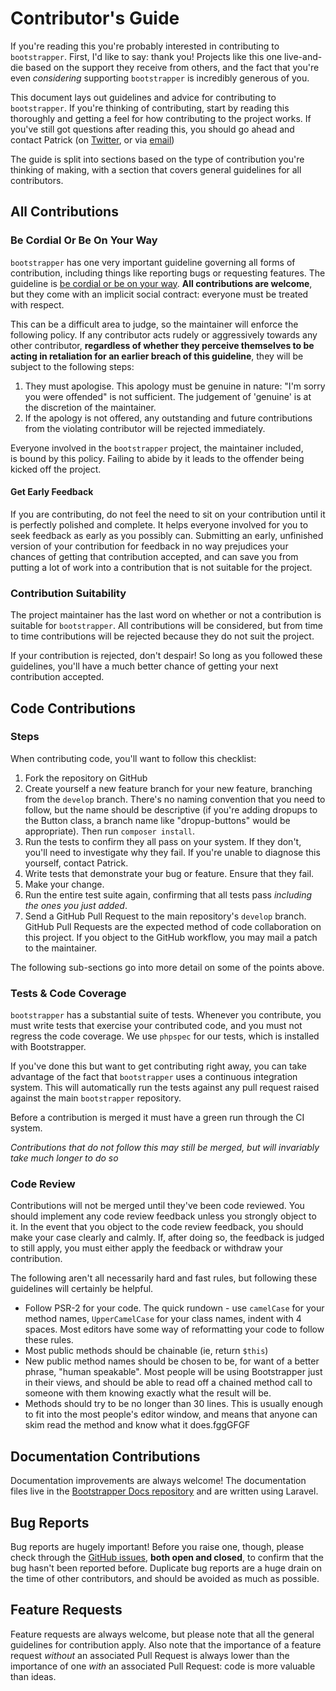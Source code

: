 Contributor's Guide
===================

If you're reading this you're probably interested in contributing to 
``bootstrapper``. First, I'd like to say: thank you! Projects like this one 
live-and-die based on the support they receive from others, and the fact that
you're even *considering* supporting ``bootstrapper`` is incredibly generous 
of you.

This document lays out guidelines and advice for contributing to 
``bootstrapper``. If you're thinking of contributing, start by reading this 
thoroughly and getting a feel for how contributing to the project works. If 
you've still got questions after reading this, you should go ahead and 
contact Patrick (on [Twitter](http://twitter.com/DrugCrazed), or via
[email](mailto:pjr0911025+github@googlemail.com))

The guide is split into sections based on the type of contribution you're
thinking of making, with a section that covers general guidelines for all
contributors.

All Contributions
-----------------

### Be Cordial Or Be On Your Way ###

``bootstrapper`` has one very important guideline governing all forms of 
contribution, including things like reporting bugs or requesting features. 
The guideline is [be cordial or be on your 
way](http://kennethreitz.org/be-cordial-or-be-on-your-way/). **All 
contributions are welcome**, but they come with an implicit social contract:
everyone must be treated with respect.

This can be a difficult area to judge, so the maintainer will enforce the
following policy. If any contributor acts rudely or aggressively towards any
other contributor, **regardless of whether they perceive themselves to be acting
in retaliation for an earlier breach of this guideline**, they will be subject
to the following steps:

1. They must apologise. This apology must be genuine in nature: "I'm sorry you
   were offended" is not sufficient. The judgement of 'genuine' is at the
   discretion of the maintainer.
2. If the apology is not offered, any outstanding and future contributions from
   the violating contributor will be rejected immediately.

Everyone involved in the ``bootstrapper`` project, the maintainer included,  
is bound by this policy. Failing to abide by it leads to the offender being 
kicked off the project.

#### Get Early Feedback ####

If you are contributing, do not feel the need to sit on your contribution until
it is perfectly polished and complete. It helps everyone involved for you to
seek feedback as early as you possibly can. Submitting an early, unfinished
version of your contribution for feedback in no way prejudices your chances of
getting that contribution accepted, and can save you from putting a lot of work
into a contribution that is not suitable for the project.

### Contribution Suitability ###

The project maintainer has the last word on whether or not a contribution is
suitable for ``bootstrapper``. All contributions will be considered, but from
time to time contributions will be rejected because they do not suit the 
project.

If your contribution is rejected, don't despair! So long as you followed these
guidelines, you'll have a much better chance of getting your next contribution
accepted.


Code Contributions
------------------

### Steps ###

When contributing code, you'll want to follow this checklist:

1. Fork the repository on GitHub 
2. Create yourself a new feature branch for your new feature, branching from 
   the `develop` branch. There's no naming convention that you need to follow, 
   but the name should be descriptive (if you're adding dropups to the Button 
   class, a branch name like "dropup-buttons" would be appropriate). Then run 
   `composer install`.
3. Run the tests to confirm they all pass on your system. If they don't, you'll
   need to investigate why they fail. If you're unable to diagnose this
   yourself, contact Patrick.
4. Write tests that demonstrate your bug or feature. Ensure that they fail.
5. Make your change.
6. Run the entire test suite again, confirming that all tests pass *including
   the ones you just added*.
7. Send a GitHub Pull Request to the main repository's ``develop`` branch.
   GitHub Pull Requests are the expected method of code collaboration on this
   project. If you object to the GitHub workflow, you may mail a patch to the
   maintainer.

The following sub-sections go into more detail on some of the points above.

### Tests & Code Coverage ###

``bootstrapper`` has a substantial suite of tests. Whenever you contribute, you
must write tests that exercise your contributed code, and you must not regress
the code coverage. We use ``phpspec`` for our tests, which is installed with
Bootstrapper.

If you've done this but want to get contributing right away, you can take
advantage of the fact that ``bootstrapper`` uses a continuous integration 
system. This will automatically run the tests against any pull request raised
against the main ``bootstrapper`` repository. 

Before a contribution is merged it must have a green run through the CI system.

*Contributions that do not follow this may still be merged, but will invariably
take much longer to do so*

### Code Review ###

Contributions will not be merged until they've been code reviewed. You should
implement any code review feedback unless you strongly object to it. In the
event that you object to the code review feedback, you should make your case
clearly and calmly. If, after doing so, the feedback is judged to still apply,
you must either apply the feedback or withdraw your contribution.

The following aren't all necessarily hard and fast rules, but following these
guidelines will certainly be helpful.

* Follow PSR-2 for your code. The quick rundown - use `camelCase` for your 
  method names, `UpperCamelCase` for your class names, indent with 4 spaces. 
  Most editors have some way of reformatting your code to follow these rules.
* Most public methods should be chainable (ie, return `$this`)
* New public method names should be chosen to be, for want of a better phrase, 
  "human speakable". Most people will be using Bootstrapper just in their 
  views, and should be able to read off a chained method call to someone with
  them knowing exactly what the result will be.
* Methods should try to be no longer than 30 lines. This is usually enough to
  fit into the most people's editor window, and means that anyone can skim 
  read the method and know what it does.fggGFGF

Documentation Contributions
---------------------------

Documentation improvements are always welcome! The documentation files live in
the [Bootstrapper Docs 
repository](https://github.com/PatrickRose/bootstrapper-docs) and are written
using Laravel.

Bug Reports
-----------

Bug reports are hugely important! Before you raise one, though, please check
through the [GitHub 
issues](https://github.com/patricktalmadge/bootstrapper/issues), **both open 
and closed**, to confirm that the bug hasn't been reported before. Duplicate 
bug reports are a huge drain on the time of other contributors, and should be
avoided as much as possible.

Feature Requests
----------------

Feature requests are always welcome, but please note that all the general
guidelines for contribution apply. Also note that the importance of a feature
request *without* an associated Pull Request is always lower than the importance
of one *with* an associated Pull Request: code is more valuable than ideas.
